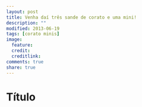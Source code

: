 ```yaml
---
layout: post
title: Venha daí três sande de corato e uma mini!
description: ""
modified: 2013-06-19
tags: [corato minis]
image:
  feature: 
  credit: 
  creditlink: 
comments: true
share: true
---
```


# Título 


